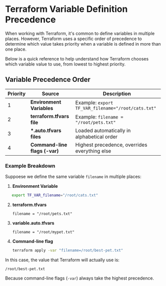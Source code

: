 
# Terraform Variable Definition Precedence

When working with Terraform, it's common to define variables in multiple places. However, Terraform uses a specific order of precedence to determine which value takes priority when a variable is defined in more than one place.

Below is a quick reference to help  understand how Terraform chooses which variable value to use, from lowest to highest priority.

## Variable Precedence Order

| Priority | Source                              | Description                                                                 |
|----------|-------------------------------------|-----------------------------------------------------------------------------|
| 1        | **Environment Variables**           | Example: `export TF_VAR_filename="/root/cats.txt"`                         |
| 2        | **terraform.tfvars file**           | Example: `filename = "/root/pets.txt"`                                     |
| 3        | **\*.auto.tfvars files**            | Loaded automatically in alphabetical order                                 |
| 4        | **Command-line flags (-var)**       | Highest precedence, overrides everything else                              |

### Example Breakdown

Suppoese we define the same variable `filename` in multiple places:

1. **Environment Variable**  
```bash
   export TF_VAR_filename="/root/cats.txt"
````

2. **terraform.tfvars**

   ```hcl
   filename = "/root/pets.txt"
   ```
3. **variable.auto.tfvars**

   ```hcl
   filename = "/root/mypet.txt"
   ```
4. **Command-line flag**

   ```bash
   terraform apply -var "filename=/root/best-pet.txt"
   ```

In this case, the value that Terraform will actually use is:

```
/root/best-pet.txt
```
Because command-line flags (`-var`) always take the highest precedence.
